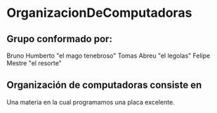 # **OrganizacionDeComputadoras**
## Grupo conformado por:
Bruno Humberto "el mago tenebroso" 
Tomas Abreu "el legolas" 
Felipe Mestre "el resorte"
## Organización de computadoras consiste en
Una materia en la cual programamos una placa excelente.
